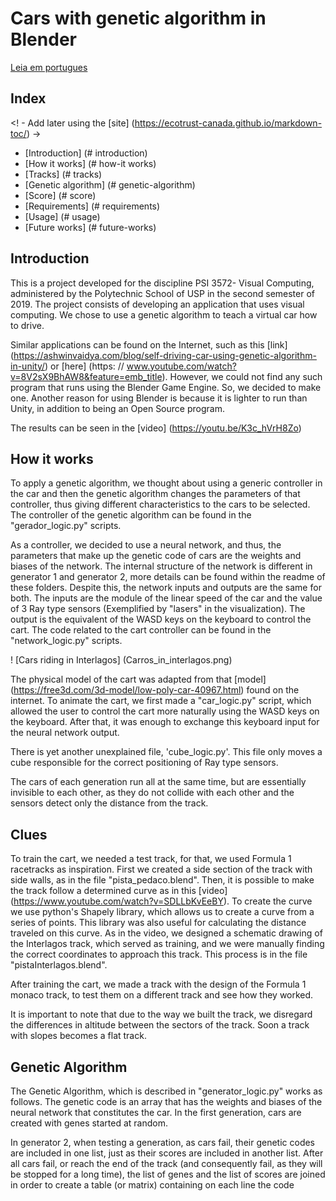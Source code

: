 # Cars with genetic algorithm in Blender

[Leia em portugues](README.pt.md)


## Index

<! - Add later using the [site] (https://ecotrust-canada.github.io/markdown-toc/) ->
- [Introduction] (# introduction)
- [How it works] (# how-it works)
- [Tracks] (# tracks)
- [Genetic algorithm] (# genetic-algorithm)
- [Score] (# score)
- [Requirements] (# requirements)
- [Usage] (# usage)
- [Future works] (# future-works)

## Introduction

This is a project developed for the discipline PSI 3572- Visual Computing, administered by the Polytechnic School of USP in the second semester of 2019. 
The project consists of developing an application that uses visual computing. We chose to use a genetic algorithm to teach a virtual car how to drive.

Similar applications can be found on the Internet, such as this [link] (https://ashwinvaidya.com/blog/self-driving-car-using-genetic-algorithm-in-unity/) or [here] (https: // www.youtube.com/watch?v=8V2sX9BhAW8&feature=emb_title).
However, we could not find any such program that runs using the Blender Game Engine. So, we decided to make one. Another reason for using Blender is because it is lighter to run than Unity, in addition to being an Open Source program.

The results can be seen in the [video] (https://youtu.be/K3c_hVrH8Zo)

## How it works
To apply a genetic algorithm, we thought about using a generic controller in the car and then the genetic algorithm changes the parameters of that controller, thus giving different characteristics to the cars to be selected. 
The controller of the genetic algorithm can be found in the "gerador_logic.py" scripts.

As a controller, we decided to use a neural network, and thus, the parameters that make up the genetic code of cars are the weights and biases of the network. 
The internal structure of the network is different in generator 1 and generator 2, more details can be found within the readme of these folders. 
Despite this, the network inputs and outputs are the same for both. 
The inputs are the module of the linear speed of the car and the value of 3 Ray type sensors (Exemplified by "lasers" in the visualization). 
The output is the equivalent of the WASD keys on the keyboard to control the cart. The code related to the cart controller can be found in the "network_logic.py" scripts.

! [Cars riding in Interlagos] (Carros_in_interlagos.png)

The physical model of the cart was adapted from that [model] (https://free3d.com/3d-model/low-poly-car-40967.html) found on the internet. 
To animate the cart, we first made a "car_logic.py" script, which allowed the user to control the cart more naturally using the WASD keys on the keyboard.
After that, it was enough to exchange this keyboard input for the neural network output.

There is yet another unexplained file, 'cube_logic.py'. This file only moves a cube responsible for the correct positioning of Ray type sensors.

The cars of each generation run all at the same time, but are essentially invisible to each other, as they do not collide with each other and the sensors detect only the distance from the track.

## Clues
To train the cart, we needed a test track, for that, we used Formula 1 racetracks as inspiration. First we created a side section of the track with side walls, as in the file "pista_pedaco.blend". Then, it is possible to make the track follow a determined curve as in this [video] (https://www.youtube.com/watch?v=SDLLbKvEeBY). To create the curve we use python's Shapely library, which allows us to create a curve from a series of points. This library was also useful for calculating the distance traveled on this curve. As in the video, we designed a schematic drawing of the Interlagos track, which served as training, and we were manually finding the correct coordinates to approach this track. This process is in the file "pistaInterlagos.blend".

After training the cart, we made a track with the design of the Formula 1 monaco track, to test them on a different track and see how they worked.

It is important to note that due to the way we built the track, we disregard the differences in altitude between the sectors of the track. Soon a track with slopes becomes a flat track.


## Genetic Algorithm
The Genetic Algorithm, which is described in "generator_logic.py" works as follows. The genetic code is an array that has the weights and biases of the neural network that constitutes the car. In the first generation, cars are created with genes started at random.

In generator 2, when testing a generation, as cars fail, their genetic codes are included in one list, just as their scores are included in another list. After all cars fail, or reach the end of the track (and consequently fail, as they will be stopped for a long time), the list of genes and the list of scores are joined in order to create a table (or matrix) containing on each line the code
